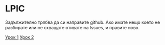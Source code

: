 # LPIC

Задължително трябва да си направите github.
Ако имате нещо което не разбирате или не схващате отивате на Issues, и правите ново.


[Урок 1](../master/lesson1/1-Intro.pdf)
[Урок 2](../blob/master/lesson2/CommandLine%26FSH.pdf)
